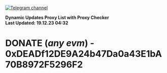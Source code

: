 [![Telegram channel](https://img.shields.io/endpoint?url=https://runkit.io/damiankrawczyk/telegram-badge/branches/master?url=https://t.me/n4z4v0d)](https://t.me/n4z4v0d) 

**Dynamic Updates Proxy List with Proxy Checker**  
**Last Updated: 19.12.23 04:32**

# DONATE (_any evm_) - 0xDEADf12DE9A24b47Da0a43E1bA70B8972F5296F2
